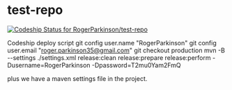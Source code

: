 # test-repo

[ ![Codeship Status for RogerParkinson/test-repo](https://app.codeship.com/projects/196b1240-3e99-0135-ed23-36e701660dc1/status?branch=master)](https://app.codeship.com/projects/229543)

Codeship deploy script
git config user.name "RogerParkinson"
git config user.email "roger.parkinson35@gmail.com"
git checkout production
mvn -B --settings ./settings.xml release:clean release:prepare release:perform -Dusername=RogerParkinson -Dpassword=T2mu0Yam2FmQ

plus we have a maven settings file in the project.
